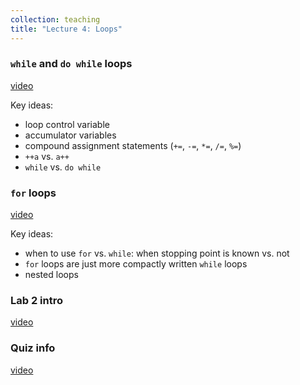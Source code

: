 ```yaml
---
collection: teaching
title: "Lecture 4: Loops"
---
```


### `while` and `do while` loops
[video](https://youtu.be/9wfGipLJ4PA)

Key ideas:
* loop control variable
* accumulator variables
* compound assignment statements (`+=`, `-=`, `*=`, `/=`, `%=`)
* `++a` vs. `a++`
* `while` vs. `do while`

### `for` loops
[video](https://youtu.be/KLppWjGlzIA)

Key ideas:
* when to use `for` vs. `while`: when stopping point is known vs. not
* `for` loops are just more compactly written `while` loops
* nested loops

### Lab 2 intro
[video]()

### Quiz info
[video]()
